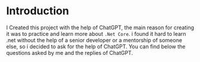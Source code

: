 # Introduction

I Created this project with the help of ChatGPT, 
the main reason for creating it was to practice and learn more about `.Net Core`.
i found it hard to learn .net without the help of a senior developer or a mentorship of someone else, 
so i decided to ask for the help of ChatGPT. You can find below the questions asked by me and the replies of ChatGPT.




